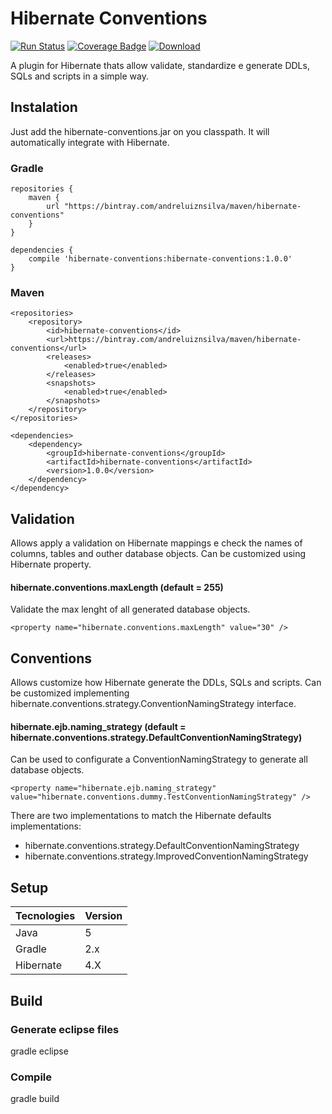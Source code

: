 # Hibernate Conventions   
[![Run Status](https://api.shippable.com/projects/540e74613479c5ea8f9e6238/badge?branch=master)](https://app.shippable.com/projects/540e74613479c5ea8f9e6238) 
[![Coverage Badge](https://api.shippable.com/projects/540e74613479c5ea8f9e6238/coverageBadge?branch=master)](https://app.shippable.com/projects/540e74613479c5ea8f9e6238) 
[ ![Download](https://api.bintray.com/packages/andreluiznsilva/maven/hibernate-conventions/images/download.svg) ](https://bintray.com/andreluiznsilva/maven/hibernate-conventions/_latestVersion)

A plugin for Hibernate thats allow validate, standardize e generate DDLs, SQLs and scripts in a simple way.

## Instalation

Just add the hibernate-conventions.jar on you classpath. It will automatically integrate with Hibernate.

### Gradle

    repositories {
        maven {
            url "https://bintray.com/andreluiznsilva/maven/hibernate-conventions"
        }
    }

    dependencies {
        compile 'hibernate-conventions:hibernate-conventions:1.0.0'       
    }
  
### Maven

	<repositories>
		<repository>
			<id>hibernate-conventions</id>
			<url>https://bintray.com/andreluiznsilva/maven/hibernate-conventions</url>
			<releases>
				<enabled>true</enabled>
			</releases>
			<snapshots>
				<enabled>true</enabled>
			</snapshots>
		</repository>
	</repositories>

	<dependencies>
		<dependency>
			<groupId>hibernate-conventions</groupId>
			<artifactId>hibernate-conventions</artifactId>
			<version>1.0.0</version>
		</dependency>
	</dependency>

## Validation

Allows apply a validation on Hibernate mappings e check the names of columns, tables and outher database objects. Can be customized using Hibernate property.

#### hibernate.conventions.maxLength (default = 255) 

Validate the max lenght of all generated database objects.

	<property name="hibernate.conventions.maxLength" value="30" />

## Conventions

Allows customize how Hibernate generate the DDLs, SQLs and scripts. Can be customized implementing hibernate.conventions.strategy.ConventionNamingStrategy interface.

#### hibernate.ejb.naming_strategy (default = hibernate.conventions.strategy.DefaultConventionNamingStrategy)

Can be used to configurate a ConventionNamingStrategy to generate all database objects.

	<property name="hibernate.ejb.naming_strategy" value="hibernate.conventions.dummy.TestConventionNamingStrategy" />
	
There are two implementations to match the Hibernate defaults implementations:

- hibernate.conventions.strategy.DefaultConventionNamingStrategy
- hibernate.conventions.strategy.ImprovedConventionNamingStrategy

## Setup

Tecnologies       | Version
------------------|--------------------
Java              | 5
Gradle            | 2.x
Hibernate         | 4.X
    
## Build
    
### Generate eclipse files

  gradle eclipse

### Compile

  gradle build
